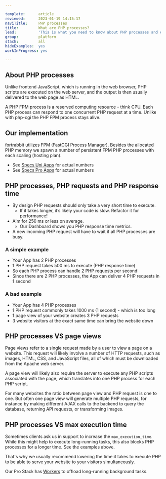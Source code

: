 ```yaml
---

template:      article
reviewed:      2023-01-19 14:15:17
naviTitle:     PHP processes
title:         What are PHP processes?
lead:          'This is what you need to know about PHP processes and our implementation.'
group:         platform
stack:         all
hideExamples:  yes
workInProgress: yes

---
```


## About PHP processes

Unlike frontend JavaScript, which is running in the web browser, PHP scripts are executed on the web server, and the output is then usually delivered to the web page as HTML.

A PHP FPM process is a reserved computing resource - think CPU. Each PHP process can respond to one concurrent PHP request at a time. Unlike with php-cgi the PHP FPM process stays alive.

## Our implementation

fortrabbit utilizes FPM (FastCGI Process Manager). Besides the allocated PHP memory we spawn a number of persistent FPM PHP processes with each scaling (hosting plan).

- See [Specs Uni Apps](https://www.fortrabbit.com/specs) for actual numbers
- See [Specs Pro Apps](https://www.fortrabbit.com/specs-pro) for actual numbers

## PHP processes, PHP requests and PHP response time

- By design PHP requests should only take a very short time to execute.
  - If it takes longer, it’s likely your code is slow. Refactor it for performance!
- Aim for 250 ms or less on average.
  - Our Dashboard shows you PHP response time metrics.
- A new incoming PHP request will have to wait if all PHP processes are busy.

### A simple example

- Your App has 2 PHP processes
- 1 PHP request takes 500 ms to execute (PHP response time)
- So each PHP process can handle 2 PHP requests per second
- Since there are 2 PHP processes, the App can deliver 4 PHP requests in 1 second

### A bad example

- Your App has 4 PHP processes
- 1 PHP request commonly takes 1000 ms (1 second) - which is too long
- 1 page view of your website creates 3 PHP requests
- 3 website visitors at the exact same time can bring the website down

## PHP processes VS page views

Page views refer to a single request made by a user to view a page on a website. This request will likely involve a number of HTTP requests, such as images, HTML, CSS, and JavaScript files, all of which must be downloaded from the Apache web server. 

A page view will likely also require the server to execute any PHP scripts associated with the page, which translates into one PHP process for each PHP script.

For many websites the ratio between page view and PHP request is one to one. But often one page view will generate multiple PHP requests, for instance by making different AJAX calls to the backend to query the database, returning API requests, or transforming images.

## PHP processes VS max execution time

Sometimes clients ask us in support to increase the `max_execution_time`. While this might help to execute long-running tasks, this also blocks PHP processes for a longer time. See the examples above.

That's why we usually recommend lowering the time it takes to execute PHP to be able to serve your website to your visitors simultaneously.

Our Pro Stack has [Workers](/workers) to offload long-running background tasks.
